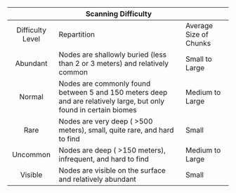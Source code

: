 |                   | Scanning Difficulty                                                                                               |                        |
|:-----------------:|-------------------------------------------------------------------------------------------------------------------|------------------------|
| Difficulty Level  | Repartition                                                                                                       | Average Size of Chunks |
| Abundant          | Nodes are shallowly buried (less than 2 or 3 meters) and relatively common                                        | Small to Large         |
| Normal            | Nodes are commonly found between 5 and 150 meters deep and are relatively large, but only found in certain biomes | Medium to Large        |
| Rare              | Nodes are very deep ( >500 meters), small, quite rare, and hard to find                                           | Small                  |
| Uncommon          | Nodes are deep ( >150 meters), infrequent, and hard to find                                                       | Medium to Large        |
| Visible           | Nodes are visible on the surface and relatively abundant                                                          | Small                  |
